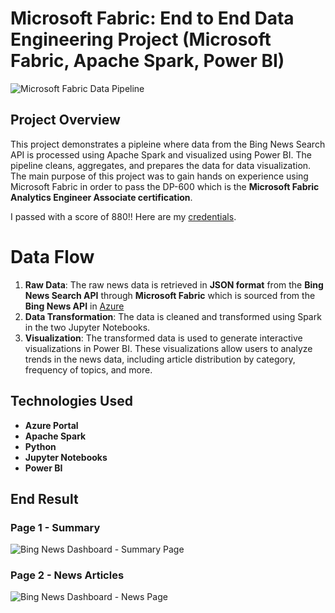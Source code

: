 # Microsoft Fabric: End to End Data Engineering Project (Microsoft Fabric, Apache Spark, Power BI)

![Microsoft Fabric Data Pipeline](https://github.com/user-attachments/assets/403f9e09-0dfc-42e4-bf3b-d0b69a4f93ec)


## Project Overview
This project demonstrates a pipleine where data from the Bing News Search API is processed using Apache Spark and visualized using Power BI. The pipeline cleans, aggregates, and prepares the data for data visualization. The main purpose of this project was to gain hands on experience using Microsoft Fabric in order to pass the DP-600 which is the **Microsoft Fabric Analytics Engineer Associate certification**.

I passed with a score of 880!! Here are my [credentials]('https://learn.microsoft.com/en-us/users/dazhonhunt-8403/credentials/certification/fabric-analytics-engineer-associate?tab=credentials-tab').

# Data Flow

1. **Raw Data**: The raw news data is retrieved in **JSON format** from the **Bing News Search API** through **Microsoft Fabric** which is sourced from the **Bing News API** in [Azure]('https://azure.microsoft.com/en-us/products/app-service/api/?ef_id=_k_CjwKCAiA3Na5BhAZEiwAzrfagHOq3ur7AgTzW9WBvCJLv7gvlZ40sDvre49F4NtOaRsNCiEESxuBnBoCF_YQAvD_BwE_k_&OCID=AIDcmm5edswduu_SEM__k_CjwKCAiA3Na5BhAZEiwAzrfagHOq3ur7AgTzW9WBvCJLv7gvlZ40sDvre49F4NtOaRsNCiEESxuBnBoCF_YQAvD_BwE_k_&gad_source=1&gclid=CjwKCAiA3Na5BhAZEiwAzrfagHOq3ur7AgTzW9WBvCJLv7gvlZ40sDvre49F4NtOaRsNCiEESxuBnBoCF_YQAvD_BwE')
2. **Data Transformation**: The data is cleaned and transformed using Spark in the two Jupyter Notebooks.
3. **Visualization**: The transformed data is used to generate interactive visualizations in Power BI. These visualizations allow users to analyze trends in the news data, including article distribution by category, frequency of topics, and more.

## Technologies Used

- **Azure Portal**
- **Apache Spark**
- **Python**
- **Jupyter Notebooks**
- **Power BI**

## End Result
### Page 1 - Summary

![Bing News Dashboard - Summary Page](https://github.com/user-attachments/assets/3a0c05b1-6e9c-43e7-9164-fbb7298d48f9)

### Page 2 - News Articles

![Bing News Dashboard - News Page](https://github.com/user-attachments/assets/db9c38bf-ef29-4f3c-9db8-74f32483d4e1)


